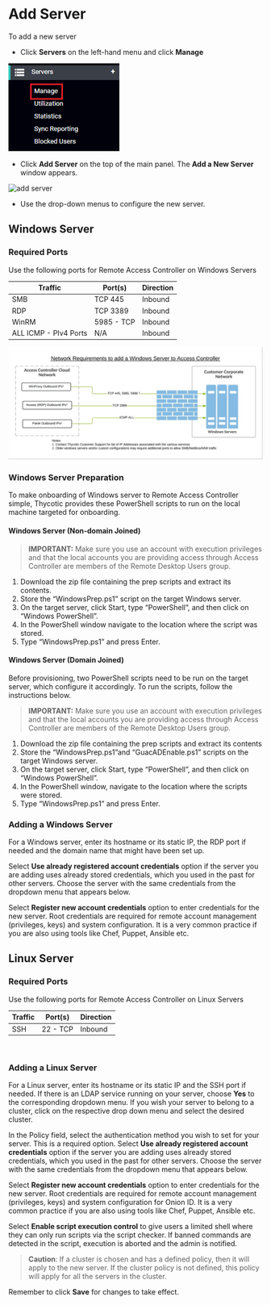[title]: # (Add Servers)
[tags]: # (thycotic access control,setup,servers)
[priority]: # (7)

# Add Server

To add a new server

* Click **Servers** on the left-hand menu and click **Manage**

![servers](images/servers-nav.png "Servers Nav")

* Click __Add Server__ on the top of the main panel. The **Add a New Server** window appears.

![add server](../admin/servers/images/add-server.png "Add a Server")

* Use the drop-down menus to configure the new server.

## Windows Server

### Required Ports

Use the following ports for Remote Access Controller on Windows Servers

|    Traffic    |    Port(s)    |    Direction    |
|---|---|---|
|SMB|TCP 445|Inbound|
|RDP| TCP 3389|Inbound|
|WinRM| 5985 - TCP|Inbound|
|ALL ICMP - PIv4 Ports| N/A|Inbound|

![networkreqs](images/ac-network-req.png "windows server")

### Windows Server Preparation

To make onboarding of Windows server to Remote Access Controller simple, Thycotic provides these PowerShell scripts to run on the local machine targeted for onboarding.

#### Windows Server (Non-domain Joined)

> **IMPORTANT:** Make sure you use an account with execution privileges and that the local accounts you are providing access through Access Controller are members of the Remote Desktop Users group.

1. Download the zip file containing the prep scripts and extract its contents.
1. Store the “WindowsPrep.ps1” script on the target Windows server.
1. On the target server, click Start, type “PowerShell”, and then click on “Windows PowerShell”.
1. In the PowerShell window navigate to the location where the script was stored.
1. Type “WindowsPrep.ps1” and press Enter.

#### Windows Server (Domain Joined)

Before provisioning, two PowerShell scripts need to be run on the target server, which configure it accordingly. To run the scripts, follow the instructions below.

> **IMPORTANT:** Make sure you use an account with execution privileges and that the local accounts you are providing access through Access Controller are members of the Remote Desktop Users group.

1. Download the zip file containing the prep scripts and extract its contents
1. Store the “WindowsPrep.ps1”and “GuacADEnable.ps1” scripts on the target Windows server.
1. On the target server, click Start, type “PowerShell”, and then click on “Windows PowerShell”.
1. In the PowerShell window, navigate to the location where the scripts were stored.
1. Type “WindowsPrep.ps1” and press Enter.

### Adding a Windows Server

For a Windows server, enter its hostname or its static IP, the RDP port if needed and the domain name that might have been set up.

Select __Use already registered account credentials__ option if the server you are adding uses already stored credentials, which you used in the past for other servers. Choose the server with the same credentials from the dropdown menu that appears below.

Select __Register new account credentials__ option to enter credentials for the new server. Root credentials are required for remote account management (privileges, keys) and system configuration. It is a very common practice if you are also using tools like Chef, Puppet, Ansible etc.



## Linux Server

### Required Ports

Use the following ports for Remote Access Controller on Linux Servers

|    Traffic    |    Port(s)    |    Direction    |
|---|---|---|
| SSH | 22 - TCP | Inbound|

<br>

### Adding a Linux Server

For a Linux server, enter its hostname or its static IP and the SSH port if needed. If there is an LDAP service running on your server, choose __Yes__ to the corresponding dropdown menu. If you wish your server to belong to a cluster, click on the respective drop down menu and select the desired cluster.

In the Policy field, select the authentication method you wish to set for your server. This is a required option.
Select __Use already registered account credentials__ option if the server you are adding uses already stored credentials, which you used in the past for other servers. Choose the server with the same credentials from the dropdown menu that appears below.

Select __Register new account credentials__ option to enter credentials for the new server. Root credentials are required for remote account management (privileges, keys) and system configuration for Onion ID. It is a very common practice if you are also using tools like Chef, Puppet, Ansible etc.

Select __Enable script execution control__ to give users a limited shell where they can only run scripts via the script checker. If banned commands are detected in the script, execution is aborted and the admin is notified.

>**Caution**: If a cluster is chosen and has a defined policy, then it will apply to the new server. If the cluster policy is not defined, this policy will apply for all the servers in the cluster.

Remember to click __Save__ for changes to take effect.
